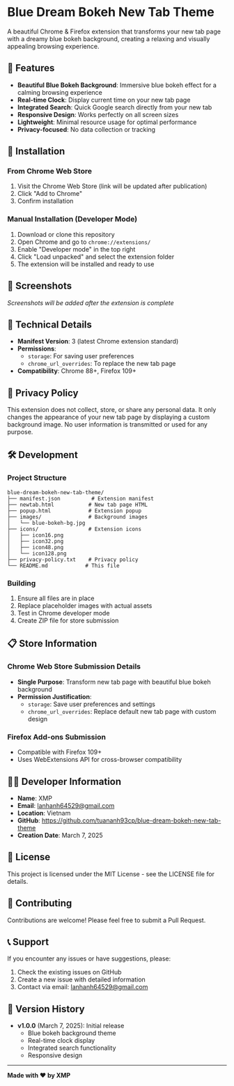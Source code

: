 # Blue Dream Bokeh New Tab Theme

A beautiful Chrome & Firefox extension that transforms your new tab page with a dreamy blue bokeh background, creating a relaxing and visually appealing browsing experience.

## 🌟 Features

- **Beautiful Blue Bokeh Background**: Immersive blue bokeh effect for a calming browsing experience
- **Real-time Clock**: Display current time on your new tab page
- **Integrated Search**: Quick Google search directly from your new tab
- **Responsive Design**: Works perfectly on all screen sizes
- **Lightweight**: Minimal resource usage for optimal performance
- **Privacy-focused**: No data collection or tracking

## 🚀 Installation

### From Chrome Web Store
1. Visit the Chrome Web Store (link will be updated after publication)
2. Click "Add to Chrome"
3. Confirm installation

### Manual Installation (Developer Mode)
1. Download or clone this repository
2. Open Chrome and go to `chrome://extensions/`
3. Enable "Developer mode" in the top right
4. Click "Load unpacked" and select the extension folder
5. The extension will be installed and ready to use

## 🎨 Screenshots

*Screenshots will be added after the extension is complete*

## 🔧 Technical Details

- **Manifest Version**: 3 (latest Chrome extension standard)
- **Permissions**: 
  - `storage`: For saving user preferences
  - `chrome_url_overrides`: To replace the new tab page
- **Compatibility**: Chrome 88+, Firefox 109+

## 📝 Privacy Policy

This extension does not collect, store, or share any personal data. It only changes the appearance of your new tab page by displaying a custom background image. No user information is transmitted or used for any purpose.

## 🛠️ Development

### Project Structure
```
blue-dream-bokeh-new-tab-theme/
├── manifest.json          # Extension manifest
├── newtab.html           # New tab page HTML
├── popup.html            # Extension popup
├── images/               # Background images
│   └── blue-bokeh-bg.jpg
├── icons/                # Extension icons
│   ├── icon16.png
│   ├── icon32.png
│   ├── icon48.png
│   └── icon128.png
├── privacy-policy.txt    # Privacy policy
└── README.md            # This file
```

### Building
1. Ensure all files are in place
2. Replace placeholder images with actual assets
3. Test in Chrome developer mode
4. Create ZIP file for store submission

## 📋 Store Information

### Chrome Web Store Submission Details
- **Single Purpose**: Transform new tab page with beautiful blue bokeh background
- **Permission Justification**: 
  - `storage`: Save user preferences and settings
  - `chrome_url_overrides`: Replace default new tab page with custom design

### Firefox Add-ons Submission
- Compatible with Firefox 109+
- Uses WebExtensions API for cross-browser compatibility

## 👨‍💻 Developer Information

- **Name**: XMP
- **Email**: lanhanh64529@gmail.com
- **Location**: Vietnam
- **GitHub**: https://github.com/tuananh93cp/blue-dream-bokeh-new-tab-theme
- **Creation Date**: March 7, 2025

## 📄 License

This project is licensed under the MIT License - see the LICENSE file for details.

## 🤝 Contributing

Contributions are welcome! Please feel free to submit a Pull Request.

## 📞 Support

If you encounter any issues or have suggestions, please:
1. Check the existing issues on GitHub
2. Create a new issue with detailed information
3. Contact via email: lanhanh64529@gmail.com

## 🔄 Version History

- **v1.0.0** (March 7, 2025): Initial release
  - Blue bokeh background theme
  - Real-time clock display
  - Integrated search functionality
  - Responsive design

---

**Made with ❤️ by XMP** 